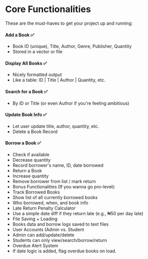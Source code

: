 # Core Functionalities

These are the must-haves to get your project up and running:

#### **Add a Book ✅**

* Book ID (unique), Title, Author, Genre, Publisher, Quantity
* Stored in a vector or file

#### **Display All Books ✅**

* Nicely formatted output
* Like a table: ID | Title | Author | Quantity, etc.

#### **Search for a Book ✅**

* By ID or Title (or even Author if you're feeling ambitious)

#### **Update Book Info** ✅

* Let user update title, author, quantity, etc.
* Delete a Book Record

#### **Borrow a Book ✅**

* Check if available
* Decrease quantity
* Record borrower's name, ID, date borrowed
* Return a Book
* Increase quantity
* Remove borrower from list / mark return
* Bonus Functionalities (If you wanna go pro-level):
* Track Borrowed Books
* Show list of all currently borrowed books
* Who borrowed, when, and book info
* Late Return Penalty Calculator
* Use a simple date diff if they return late (e.g., ₦50 per day late)
* File Saving + Loading
* Books data and borrow logs saved to text files
* User Accounts (Admin vs. Student
* Admin can add/update/delete
* Students can only view/search/borrow/return
* Overdue Alert System
* If date logic is added, flag overdue books on load.
